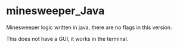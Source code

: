 # minesweeper_Java

Minesweeper logic written in java, there are no flags in this version.

This does not have a GUI, it works in the terminal.
